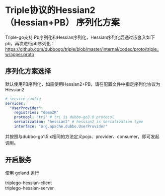 # Triple协议的Hessian2（Hessian+PB） 序列化方案

Triple-go支持 Pb序列化和Hessian序列化，Hessian序列化后通过嵌套入如下pb，再次进行pb序列化：
https://github.com/dubbogo/triple/blob/master/internal/codec/proto/triple_wrapper.proto

## 序列化方案选择

默认使用PB序列化，如需使用Hessian2+PB，请在配置文件中指定序列化协议为Hessian2

```yaml
# service config
services:
  "UserProvider":
    registries: "demoZK"
    protocol: "tri" # tri is dubbo-go3.0 protocol
    serialization: "hessian2" # hessian2 is serialization type
    interface: "org.apache.dubbo.UserProvider"
```

并按照与dubbo-go1.5.x相同的方法定义pojo、provider、consumer，即可发起调用。

## 开启服务
使用 goland 运行

triplego-hessian-client\
triplego-hessian-server
